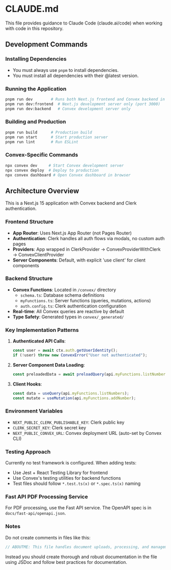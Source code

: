 # CLAUDE.md

This file provides guidance to Claude Code (claude.ai/code) when working with code in this repository.

## Development Commands

### Installing Dependencies

- You must always use `pnpm` to install dependencies.
- You must install all dependencies with their @latest version.

### Running the Application

```bash
pnpm run dev        # Runs both Next.js frontend and Convex backend in parallel
pnpm run dev:frontend  # Next.js development server only (port 3000)
pnpm run dev:backend   # Convex development server only
```

### Building and Production

```bash
pnpm run build      # Production build
pnpm run start      # Start production server
pnpm run lint       # Run ESLint
```

### Convex-Specific Commands

```bash
npx convex dev     # Start Convex development server
npx convex deploy  # Deploy to production
npx convex dashboard # Open Convex dashboard in browser
```

## Architecture Overview

This is a Next.js 15 application with Convex backend and Clerk authentication.

### Frontend Structure

- **App Router**: Uses Next.js App Router (not Pages Router)
- **Authentication**: Clerk handles all auth flows via modals, no custom auth pages
- **Providers**: App wrapped in ClerkProvider → ConvexProviderWithClerk → ConvexClientProvider
- **Server Components**: Default, with explicit 'use client' for client components

### Backend Structure

- **Convex Functions**: Located in `/convex/` directory
  - `schema.ts`: Database schema definitions
  - `myFunctions.ts`: Server functions (queries, mutations, actions)
  - `auth.config.ts`: Clerk authentication configuration
- **Real-time**: All Convex queries are reactive by default
- **Type Safety**: Generated types in `convex/_generated/`

### Key Implementation Patterns

1. **Authenticated API Calls**:

   ```typescript
   const user = await ctx.auth.getUserIdentity();
   if (!user) throw new ConvexError("User not authenticated");
   ```

2. **Server Component Data Loading**:

   ```typescript
   const preloadedData = await preloadQuery(api.myFunctions.listNumbers);
   ```

3. **Client Hooks**:

   ```typescript
   const data = useQuery(api.myFunctions.listNumbers);
   const mutate = useMutation(api.myFunctions.addNumber);
   ```

### Environment Variables

- `NEXT_PUBLIC_CLERK_PUBLISHABLE_KEY`: Clerk public key
- `CLERK_SECRET_KEY`: Clerk secret key
- `NEXT_PUBLIC_CONVEX_URL`: Convex deployment URL (auto-set by Convex CLI)

### Testing Approach

Currently no test framework is configured. When adding tests:

- Use Jest + React Testing Library for frontend
- Use Convex's testing utilities for backend functions
- Test files should follow `*.test.ts(x)` or `*.spec.ts(x)` naming

### Fast API PDF Processing Service

For PDF processing, use the Fast API service. The OpenAPI spec is in `docs/fast-api/openapi.json`.

### Notes

Do not create comments in files like this:

```ts
// ABOUTME: This file handles document uploads, processing, and management
```

Instead you should create thorough and robust documentation in the file using JSDoc and follow best practices for documentation.
